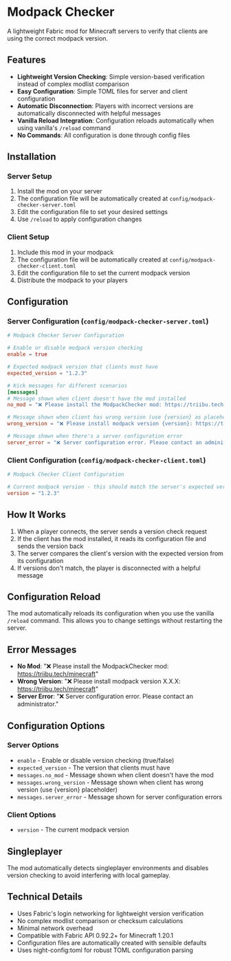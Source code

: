 # Modpack Checker

A lightweight Fabric mod for Minecraft servers to verify that clients are using the correct modpack version.

## Features

- **Lightweight Version Checking**: Simple version-based verification instead of complex modlist comparison
- **Easy Configuration**: Simple TOML files for server and client configuration
- **Automatic Disconnection**: Players with incorrect versions are automatically disconnected with helpful messages
- **Vanilla Reload Integration**: Configuration reloads automatically when using vanilla's `/reload` command
- **No Commands**: All configuration is done through config files

## Installation

### Server Setup

1. Install the mod on your server
2. The configuration file will be automatically created at `config/modpack-checker-server.toml`
3. Edit the configuration file to set your desired settings
4. Use `/reload` to apply configuration changes

### Client Setup

1. Include this mod in your modpack
2. The configuration file will be automatically created at `config/modpack-checker-client.toml`
3. Edit the configuration file to set the current modpack version
4. Distribute the modpack to your players

## Configuration

### Server Configuration (`config/modpack-checker-server.toml`)

```toml
# Modpack Checker Server Configuration

# Enable or disable modpack version checking
enable = true

# Expected modpack version that clients must have
expected_version = "1.2.3"

# Kick messages for different scenarios
[messages]
# Message shown when client doesn't have the mod installed
no_mod = "❌ Please install the ModpackChecker mod: https://triibu.tech/minecraft"

# Message shown when client has wrong version (use {version} as placeholder)
wrong_version = "❌ Please install modpack version {version}: https://triibu.tech/minecraft"

# Message shown when there's a server configuration error
server_error = "❌ Server configuration error. Please contact an administrator."
```

### Client Configuration (`config/modpack-checker-client.toml`)

```toml
# Modpack Checker Client Configuration

# Current modpack version - this should match the server's expected version
version = "1.2.3"
```

## How It Works

1. When a player connects, the server sends a version check request
2. If the client has the mod installed, it reads its configuration file and sends the version back
3. The server compares the client's version with the expected version from its configuration
4. If versions don't match, the player is disconnected with a helpful message

## Configuration Reload

The mod automatically reloads its configuration when you use the vanilla `/reload` command. This allows you to change settings without restarting the server.

## Error Messages

- **No Mod**: "❌ Please install the ModpackChecker mod: https://triibu.tech/minecraft"
- **Wrong Version**: "❌ Please install modpack version X.X.X: https://triibu.tech/minecraft"
- **Server Error**: "❌ Server configuration error. Please contact an administrator."

## Configuration Options

### Server Options

- `enable` - Enable or disable version checking (true/false)
- `expected_version` - The version that clients must have
- `messages.no_mod` - Message shown when client doesn't have the mod
- `messages.wrong_version` - Message shown when client has wrong version (use {version} placeholder)
- `messages.server_error` - Message shown for server configuration errors

### Client Options

- `version` - The current modpack version

## Singleplayer

The mod automatically detects singleplayer environments and disables version checking to avoid interfering with local gameplay.

## Technical Details

- Uses Fabric's login networking for lightweight version verification
- No complex modlist comparison or checksum calculations
- Minimal network overhead
- Compatible with Fabric API 0.92.2+ for Minecraft 1.20.1
- Configuration files are automatically created with sensible defaults
- Uses night-config:toml for robust TOML configuration parsing